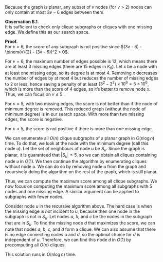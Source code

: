 Because the graph is planar, any subset of $v$ nodes (for $v > 2$) nodes can only contain at most $3v - 6$ edges between them.

**Observation B.1.**  
It is sufficient to check only clique subgraphs or cliques with one missing edge. We define this as our search space.

**Proof.**  
For $v > 6$, the score of any subgraph is not positive since $(3v - 6) - \binom{v}{2} - (3v - 6))^2 < 0$.

For $v = 6$, the maximum number of edges possible is 12, which means there are at least 3 missing edges (there are 15 edges in $K_6$). Let $x$ be a node with at least one missing edge, so its degree is at most 4. Removing $x$ decreases the number of edges by at most 4 but reduces the number of missing edges to 2 or less, hence saving a penalty of at least $(3^2 - 2^2) \times 10^6 = 5 \times 10^6$, which is more than the score of 4 edges, so it’s better to remove node $x$. Thus, we can focus on $v \leq 5$.

For $v = 5$, with two missing edges, the score is not better than if the node of minimum degree is removed. This reduced graph (without the node of minimum degree) is in our search space. With more than two missing edges, the score is negative.

For $v < 5$, the score is not positive if there is more than one missing edge.

We can enumerate all $O(n)$ clique subgraphs of a planar graph in $O(n \log n)$ time. To do that, we look at the node with the minimum degree (call this node $u$). Let the set of neighbours of node $u$ be $S_u$. Since the graph is planar, it is guaranteed that $|S_u| \leq 5$, so we can obtain all cliques containing node $u$ in $O(1)$. We then continue the algorithm by enumerating cliques without node $u$. We can do so by removing node $u$ from the graph and recursively doing the algorithm on the rest of the graph, which is still planar.

Thus, we can compute the maximum score among all clique subgraphs. We now focus on computing the maximum score among all subgraphs with 5 nodes and one missing edge. A similar argument can be applied to subgraphs with fewer nodes.

Consider node $u$ in the recursive algorithm above. The hard case is when the missing edge is *not* incident to $u$, because then one node in the subgraph is not in $S_u$. Let nodes $a$, $b$, and $c$ be the nodes in the subgraph that are in $S_u$. To find the missing node $d$ that maximizes the score, we can note that nodes $a$, $b$, $c$, and $d$ form a clique. We can also assume that there is no edge connecting nodes $u$ and $d$, so the optimal choice for $d$ is independent of $u$. Therefore, we can find this node $d$ in $O(1)$ by precomputing all $O(n)$ cliques.

This solution runs in $O(n \log n)$ time.